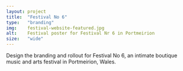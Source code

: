 ```yaml
---
layout: project
title:  "Festival No 6"
type:	"branding"
img:    festival-website-featured.jpg
alt:	Festival poster for Festival Nr 6 in Portmeirion
size:   "wide"
---
```

Design the branding and rollout for Festival No 6, an intimate boutique music and arts festival in Portmeirion, Wales.

<div class="gallery full">
	<img src="{{ site.baseurl }}/images/festival6/festival-poster.jpg" alt="">
</div>

<div class="gallery half left">
	<img src="{{ site.baseurl }}/images/festival6/festival-wayfinding-01.jpg" alt="">
</div>

<div class="gallery three">
	<img src="{{ site.baseurl }}/images/festival6/festival-badges.png" alt="">
	<img src="{{ site.baseurl }}/images/festival6/festival-tickets.png" alt="">
	<img src="{{ site.baseurl }}/images/festival6/festival-bag.png" alt="">
</div>

<div class="gallery half right">
	<img src="{{ site.baseurl }}/images/festival6/festival-wayfinding-02.jpg" alt="">
</div>

<div class="gallery five">
	<img src="{{ site.baseurl }}/images/festival6/festival-app-home.jpg" alt="">
	<img src="{{ site.baseurl }}/images/festival6/festival-app-schedule.jpg" alt="">
	<img src="{{ site.baseurl }}/images/festival6/festival-app-event.jpg" alt="">
	<img src="{{ site.baseurl }}/images/festival6/festival-app-saved.jpg" alt="">
	<img src="{{ site.baseurl }}/images/festival6/festival-app-venue.jpg" alt="">
</div>